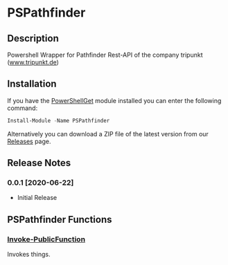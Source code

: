 # PSPathfinder

## Description
Powershell Wrapper for Pathfinder Rest-API of the company tripunkt (www.tripunkt.de)

## Installation

If you have the [PowerShellGet](https://github.com/powershell/powershellget) module installed you can enter the following command:

```powershell
Install-Module -Name PSPathfinder
```
Alternatively you can download a ZIP file of the latest version from our [Releases](https://github.com/falkheiland/PSPathfinder/releases) page.

## Release Notes

### 0.0.1 [2020-06-22]
- Initial Release


## PSPathfinder Functions
### [Invoke-PublicFunction](/Docs/Invoke-PublicFunction.md)
Invokes things.
